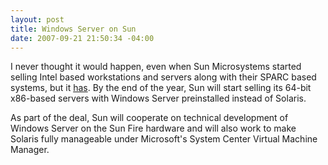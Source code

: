 ```yaml
---
layout: post
title: Windows Server on Sun
date: 2007-09-21 21:50:34 -04:00
---
```


I never thought it would happen, even when Sun Microsystems started selling Intel based workstations and servers along with their SPARC based systems, but it [has](http://www.computerworld.com/action/article.do?command=printArticleBasic&articleId=9035979). By the end of the year, Sun will start selling its 64-bit x86-based servers with Windows Server preinstalled instead of Solaris.

As part of the deal, Sun will cooperate on technical development of Windows Server on the Sun Fire hardware and will also work to make Solaris fully manageable under Microsoft's System Center Virtual Machine Manager.

